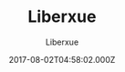 ---
title: Liberxue
github: https://github.com/Liberxue/liberxue.github.io
demo: https://liberxue.github.io/
author: Liberxue
ssg:
  - Jekyll
cms:
  - Markdown
date: 2017-08-02T04:58:02.000Z
description: >-
  Liberxue blog for lightweight Jekyll  themes  轻量级自适应 简洁 卡片式博客主题 3秒搞定GitHub
  blog
draft: true
publish_date: '2017-08-02T04:58:02Z'
update_date: '2021-03-06T10:02:25Z'
github_star: 347
github_fork: 365
---